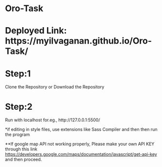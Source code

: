# Oro-Task

<h1>Deployed Link: https://myilvaganan.github.io/Oro-Task/ </h1>
<h1>Step:1</h1>
<p>Clone the Repository or Download the Repository</p>

<h1>Step:2</h1>
<p>Run with localhost for.eg., http://127.0.0.1:5500/ </p>

*if editing in style files,
use extensions like Sass Compiler and then then run the program

**If google map API not working properly, Please make your own API KEY through this link https://developers.google.com/maps/documentation/javascript/get-api-key and then proceed.



